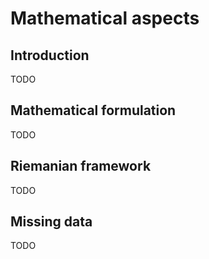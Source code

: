 # Mathematical aspects

## Introduction
TODO

## Mathematical formulation
TODO

## Riemanian framework
TODO

## Missing data
TODO

